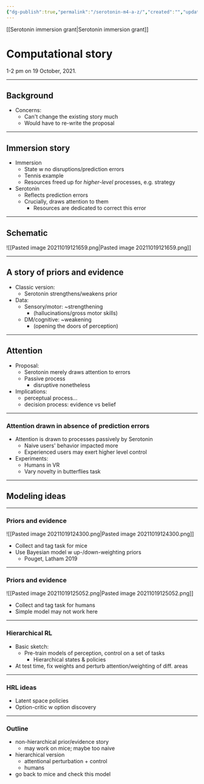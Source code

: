 ```yaml
---
{"dg-publish":true,"permalink":"/serotonin-m4-a-z/","created":"","updated":""}
---
```


[[Serotonin immersion grant\|Serotonin immersion grant]]

# Computational story
1-2 pm on 19 October, 2021.

---

## Background
- Concerns:
	- Can't change the existing story much
	- Would have to re-write the proposal

---
 
## Immersion story
- Immersion
	- State w no disruptions/prediction errors
	- Tennis example
	- Resources freed up for *higher-level* processes, e.g. strategy
- Serotonin
	- Reflects prediction errors
	- Crucially, draws attention to them
		- Resources are dedicated to correct this error

___

 ## Schematic
 <span class='centerImg'> ![[Pasted image 20211019121659.png\|Pasted image 20211019121659.png]] </span>
 
 ___
 
 ## A story of priors and evidence
 - Classic version:
	 - Serotonin strengthens/weakens prior
 - Data:
	 - Sensory/motor: ~strengthening
		 - (hallucinations/gross motor skills)
	 - DM/cognitive: ~weakening
		 - (opening the doors of perception)

___
## Attention
- Proposal: 
	- Serotonin merely draws attention to errors
	- Passive process
		- disruptive nonetheless
- Implications:
	- perceptual process... 
	- decision process: evidence vs belief

---
### Attention drawn in absence of prediction errors
- Attention is drawn to processes passively by Serotonin
	- Naive users' behavior impacted more
	- Experienced users may exert higher level control
- Experiments:
	- Humans in VR
	- Vary novelty in butterflies task

---

## Modeling ideas

---
### Priors and evidence
<span class='centerImg'> ![[Pasted image 20211019124300.png\|Pasted image 20211019124300.png]] </span>
- Collect and tag task for mice
- Use Bayesian model w up-/down-weighting priors
	- Pouget, Latham 2019

---
### Priors and evidence
<span class='centerImg'> ![[Pasted image 20211019125052.png\|Pasted image 20211019125052.png]] </span>
- Collect and tag task for humans
- Simple model may not work here

___
### Hierarchical RL
- Basic sketch:
	- Pre-train models of perception, control on a set of tasks
		- Hierarchical states & policies
- At test time, fix weights and perturb attention/weighting of diff. areas

---
### HRL ideas
- Latent space policies
- Option-critic w option discovery

---
### Outline
- non-hierarchical prior/evidence story
	- may work on mice; maybe too naive
- hierarchical version
	- attentional perturbation + control
	- humans
- go back to mice and check this model
